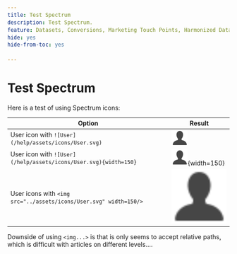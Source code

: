```yaml
---
title: Test Spectrum
description: Test Spectrum.
feature: Datasets, Conversions, Marketing Touch Points, Harmonized Data
hide: yes
hide-from-toc: yes

---
```

# Test Spectrum

Here is a test of using Spectrum icons:

| Option | Result |
|---|---|
|User icon with `![User](/help/assets/icons/User.svg)` |![User](/help/assets/icons/User.svg)|
| User icon with `![User](/help/assets/icons/User.svg){width=150}` | ![User](/help/assets/icons/User.svg){width=150} |
| User icons with `<img src="../assets/icons/User.svg" width=150/>` | <img src="../assets/icons/User.svg" width=150/> |

Downside of using `<img...>` is that is only seems to accept relative paths, which is difficult with articles on different levels....
